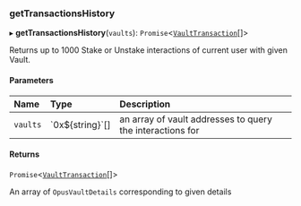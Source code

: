### getTransactionsHistory

▸ **getTransactionsHistory**(`vaults`): `Promise`\<[`VaultTransaction`](../interfaces/VaultTransaction.md)[]\>

Returns up to 1000 Stake or Unstake interactions of current user with given Vault.

#### Parameters

| Name     | Type               | Description                                               |
| :------- | :----------------- | :-------------------------------------------------------- |
| `vaults` | \`0x$\{string}\`[] | an array of vault addresses to query the interactions for |

#### Returns

`Promise`\<[`VaultTransaction`](../interfaces/VaultTransaction.md)[]\>

An array of `OpusVaultDetails` corresponding to given details